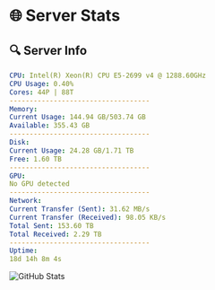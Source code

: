 # 🌐 Server Stats
## 🔍 Server Info
```yaml
CPU: Intel(R) Xeon(R) CPU E5-2699 v4 @ 1288.60GHz
CPU Usage: 0.40%
Cores: 44P | 88T
-----------------------------------
Memory:
Current Usage: 144.94 GB/503.74 GB
Available: 355.43 GB
-----------------------------------
Disk:
Current Usage: 24.28 GB/1.71 TB
Free: 1.60 TB
-----------------------------------
GPU:
No GPU detected
-----------------------------------
Network:
Current Transfer (Sent): 31.62 MB/s
Current Transfer (Received): 98.05 KB/s
Total Sent: 153.60 TB
Total Received: 2.29 TB
-----------------------------------
Uptime:
18d 14h 8m 4s
```
![GitHub Stats](https://img.shields.io/badge/Updated-2025-02-26_12:51:22-blue)